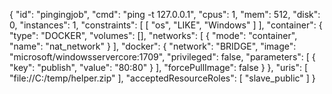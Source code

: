   {
    "id": "pingingjob",
    "cmd": "ping -t 127.0.0.1",
    "cpus": 1,
    "mem": 512,
    "disk": 0,
    "instances": 1,
    "constraints": [
      [
        "os",
        "LIKE",
        "Windows"
      ]
    ],
    "container": {
      "type": "DOCKER",
      "volumes": [],
      "networks": [ { "mode": "container", "name": "nat_network" } ],
      "docker": {
        "network": "BRIDGE",
        "image": "microsoft/windowsservercore:1709",
        "privileged": false,
        "parameters": [
          {
            "key": "publish",
            "value": "80:80"
          }
        ],
        "forcePullImage": false
      }
    },
    "uris": [
                  "file://C:/temp/helper.zip"
    ],
    "acceptedResourceRoles": [
      "slave_public"
    ]
  }
